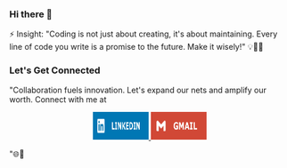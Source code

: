 ### Hi there 👋
⚡ Insight: "Coding is not just about creating, it's about maintaining. Every line of code you write is a promise to the future. Make it wisely!" 💡👩‍💻
### Let's Get Connected
"Collaboration fuels innovation. Let's expand our nets and amplify our worth. Connect with me at  
<p align="center">
  <a href="https://www.linkedin.com/in/ajitha-developer/">
    <img src="LINKEDIN.jpg" alt="LinkedIn" style="width: 100px; height: 50px;">
  </a>
  <a href="ajitha7472@gmail.com">
    <img src="GMAIL.jpg" alt="Gmail" style="width: 100px; height: 50px;">
  </a>
</p>

"🌐🚀

